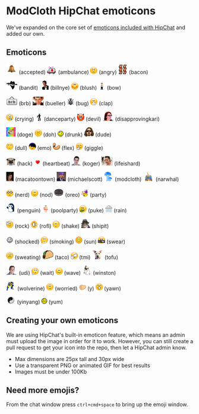 # ModCloth HipChat emoticons

We've expanded on the core set of [emoticons included with HipChat](http://hipchat-emoticons.nyh.name) and added our own.

## Emoticons

![accepted](src/accepted.gif) (accepted)
![ambulance](src/ambulance.gif) (ambulance)
![angry](src/angry.gif) (angry)
![bacon](src/bacon.png) (bacon)

![bandit](src/bandit.png) (bandit)
![billnye](src/billnye.jpg) (billnye)
![blush](src/blush.gif) (blush)
![bow](src/bow.gif) (bow)

![brb](src/brb.png) (brb)
![bueller](src/bueller.png) (bueller)
![bug](src/bug.gif) (bug)
![clap](src/clap.gif) (clap)

![crying](src/crying.gif) (crying)
![danceparty](src/danceparty.gif) (danceparty)
![devil](src/devil.gif) (devil)
![disapprovingkari](src/disapprovingkari.png) (disapprovingkari)

![doge](src/doge.gif) (doge)
![doh](src/doh.gif) (doh)
![drunk](src/drunk.gif) (drunk)
![dude](src/dude.png) (dude)

![dull](src/dull.gif) (dull)
![emo](src/emo.gif) (emo)
![flex](src/flex.gif) (flex)
![giggle](src/giggle.gif) (giggle)

![hack](src/hack.png) (hack)
![heartbeat](src/heartbeat.gif) (heartbeat)
![koger](src/koger.png) (koger)
![lifeishard](src/lifeishard.png) (lifeishard)

![macatoontown](src/macatoontown.jpg) (macatoontown)
![michaelscott](src/michaelscott.png) (michaelscott)
![modcloth](src/modcloth.png) (modcloth)
![narwhal](src/narwhal.png) (narwhal)

![nerd](src/nerd.gif) (nerd)
![nod](src/nod.gif) (nod)
![oreo](src/oreo.png) (oreo)
![party](src/party.gif) (party)

![penguin](src/penguin.gif) (penguin)
![poolparty](src/poolparty.gif) (poolparty)
![puke](src/puke.gif) (puke)
![rain](src/rain.gif) (rain)

![rock](src/rock.gif) (rock)
![rofl](src/rofl.gif) (rofl)
![shake](src/shake.gif) (shake)
![shipit](src/shipit.png) (shipit)

![shocked](src/shocked.gif) (shocked)
![smoking](src/smoking.gif) (smoking)
![sun](src/sun.gif) (sun)
![swear](src/swear.gif) (swear)

![sweating](src/sweating.gif) (sweating)
![taco](src/taco.png) (taco)
![tmi](src/tmi.gif) (tmi)
![tofu](src/tofu.png) (tofu)

![udi](src/udi.png) (udi)
![wait](src/wait.gif) (wait)
![wave](src/wave.gif) (wave)
![winston](src/winston.png) (winston)

![wolverine](src/wolverine.gif) (wolverine)
![worried](src/worried.gif) (worried)
![y](src/y.gif) (y)
![yawn](src/yawn.gif) (yawn)

![yinyang](src/yinyang.gif) (yinyang)
![yum](src/yum.gif) (yum)

## Creating your own emoticons

We are using HipChat's built-in emoticon feature, which means an admin must upload the image in order for it to work. However, you can still create a pull request to get your icon into the repo, then let a HipChat admin know.

* Max dimensions are 25px tall and 30px wide
* Use a transparent PNG or animated GIF for best results
* Images must be under 100Kb

## Need more emojis?

From the chat window press `ctrl+cmd+space` to bring up the emoji window.
